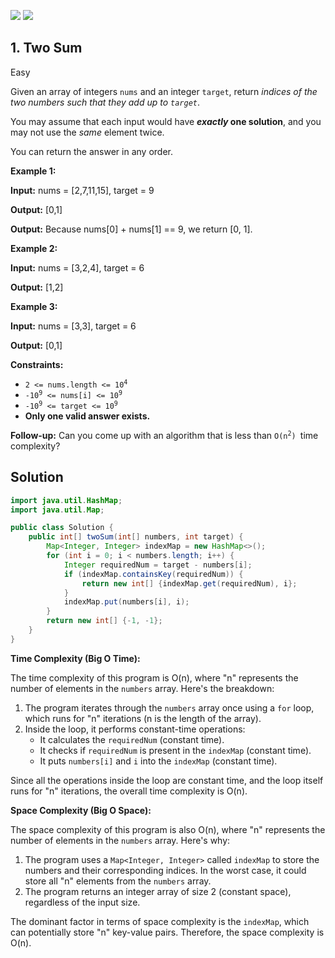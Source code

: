 [![](https://img.shields.io/github/stars/javadev/LeetCode-in-Java?label=Stars&style=flat-square)](https://github.com/javadev/LeetCode-in-Java)
[![](https://img.shields.io/github/forks/javadev/LeetCode-in-Java?label=Fork%20me%20on%20GitHub%20&style=flat-square)](https://github.com/javadev/LeetCode-in-Java/fork)

## 1\. Two Sum

Easy

Given an array of integers `nums` and an integer `target`, return _indices of the two numbers such that they add up to `target`_.

You may assume that each input would have **_exactly_ one solution**, and you may not use the _same_ element twice.

You can return the answer in any order.

**Example 1:**

**Input:** nums = [2,7,11,15], target = 9

**Output:** [0,1]

**Output:** Because nums[0] + nums[1] == 9, we return [0, 1]. 

**Example 2:**

**Input:** nums = [3,2,4], target = 6

**Output:** [1,2] 

**Example 3:**

**Input:** nums = [3,3], target = 6

**Output:** [0,1] 

**Constraints:**

*   <code>2 <= nums.length <= 10<sup>4</sup></code>
*   <code>-10<sup>9</sup> <= nums[i] <= 10<sup>9</sup></code>
*   <code>-10<sup>9</sup> <= target <= 10<sup>9</sup></code>
*   **Only one valid answer exists.**

**Follow-up:** Can you come up with an algorithm that is less than <code>O(n<sup>2</sup>) </code>time complexity?

## Solution

```java
import java.util.HashMap;
import java.util.Map;

public class Solution {
    public int[] twoSum(int[] numbers, int target) {
        Map<Integer, Integer> indexMap = new HashMap<>();
        for (int i = 0; i < numbers.length; i++) {
            Integer requiredNum = target - numbers[i];
            if (indexMap.containsKey(requiredNum)) {
                return new int[] {indexMap.get(requiredNum), i};
            }
            indexMap.put(numbers[i], i);
        }
        return new int[] {-1, -1};
    }
}
```

**Time Complexity (Big O Time):**

The time complexity of this program is O(n), where "n" represents the number of elements in the `numbers` array. Here's the breakdown:

1. The program iterates through the `numbers` array once using a `for` loop, which runs for "n" iterations (n is the length of the array).
2. Inside the loop, it performs constant-time operations:
   - It calculates the `requiredNum` (constant time).
   - It checks if `requiredNum` is present in the `indexMap` (constant time).
   - It puts `numbers[i]` and `i` into the `indexMap` (constant time).

Since all the operations inside the loop are constant time, and the loop itself runs for "n" iterations, the overall time complexity is O(n).

**Space Complexity (Big O Space):**

The space complexity of this program is also O(n), where "n" represents the number of elements in the `numbers` array. Here's why:

1. The program uses a `Map<Integer, Integer>` called `indexMap` to store the numbers and their corresponding indices. In the worst case, it could store all "n" elements from the `numbers` array.
2. The program returns an integer array of size 2 (constant space), regardless of the input size.

The dominant factor in terms of space complexity is the `indexMap`, which can potentially store "n" key-value pairs. Therefore, the space complexity is O(n).
